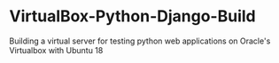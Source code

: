 # VirtualBox-Python-Django-Build
Building a virtual server for testing python web applications on Oracle's Virtualbox with Ubuntu 18
